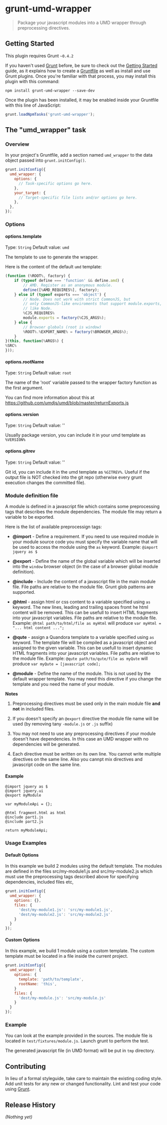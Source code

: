 # grunt-umd-wrapper

> Package your javascript modules into a UMD wrapper through preprocessing directives. 

## Getting Started
This plugin requires Grunt `~0.4.2`

If you haven't used [Grunt](http://gruntjs.com/) before, be sure to check out the [Getting Started](http://gruntjs.com/getting-started) guide, as it explains how to create a [Gruntfile](http://gruntjs.com/sample-gruntfile) as well as install and use Grunt plugins. Once you're familiar with that process, you may install this plugin with this command:

```shell
npm install grunt-umd-wrapper --save-dev
```

Once the plugin has been installed, it may be enabled inside your Gruntfile with this line of JavaScript:

```js
grunt.loadNpmTasks('grunt-umd-wrapper');
```

## The "umd_wrapper" task

### Overview
In your project's Gruntfile, add a section named `umd_wrapper` to the data object passed into `grunt.initConfig()`.

```js
grunt.initConfig({
  umd_wrapper: {
    options: {
      // Task-specific options go here.
    },
    your_target: {
      // Target-specific file lists and/or options go here.
    },
  },
});
```

### Options

#### options.template
Type: `String`
Default value: `umd`

The template to use to generate the wrapper.

Here is the content of the default `umd` template:

```js
(function (%ROOT%, factory) {
    if (typeof define === 'function' && define.amd) {
        // AMD. Register as an anonymous module.
        define([%AMD_REQUIRES%], factory);
    } else if (typeof exports === 'object') {
        // Node. Does not work with strict CommonJS, but
        // only CommonJS-like enviroments that support module.exports,
        // like Node.
        %CJS_REQUIRES%
        module.exports = factory(%CJS_ARGS%);
    } else {
        // Browser globals (root is window)
        %ROOT%.%EXPORT_NAME% = factory(%BROWSER_ARGS%);
    }
}(this, function(%ARGS%) {
%SRC%
}));
```

#### options.rootName
Type: `String`
Default value: `root`

The name of the 'root' variable passed to the wrapper factory function as the first argument. 

You can find more information about this at https://github.com/umdjs/umd/blob/master/returnExports.js 

#### options.version
Type: `String`
Default value: ''

Usually package version, you can include it in your umd template as `%VERSION%`

#### options.gitrev
Type: `String`
Default value: ''

Git id, you can include it in the umd template as `%GITREV%`. Useful if the output file is NOT
checked into the git repo (otherwise every grunt execution changes the committed file).

### Module definition file
A module is defined in a javascript file which contains some preprocessing tags that describes the module dependencies. 
The module file may return a variable to be exported.

Here is the list of available preprocessign tags:

* **@import**  - Define a requirement. If you need to use required module in your module source code you must specify the variable name that will be used to access the module using the `as` keyword. 
Example: `@import jquery as $`

* **@export**  - Define the name of the global variable which will be inserted into the `window` browser object (in the case of a browser global module definition).

* **@include** - Include the content of a javascript file in the main module file. File paths are relative to the module file. Grunt glob patterns are supported. 

* **@html**    - assign html or css content to a variable specified using `as` keyword. The new lines, leading and trailing spaces fromt he html content will be removed. This can be usefull to insert HTML fragments into your javascript variables. File paths are relative to the module file. 
Example: `@html path/to/html/file as myHtml` will produce `var myHtml = "... html content ...";` 

* **@qute**    - assign a Quandora template to a variable specified using `as` keyword. The template file will be compiled as a javascript object and assigned to the given variable. This can be usefull to insert dynamic HTML fragments into your javascript variables. File paths are relative to the module file. 
Example: `@qute path/to/qute/file as myQute` will produce `var myQute = [javascript code];` 

* **@module**  - Define the name of the module. This is not used by the default wrapper template. 
You may need this directive if you change the template and you need the name of your module.


**Notes** 

1. Preprocessing directives must be used only in the main module file **and not** in included files.

2. If you doesn't specify an `@export` directive the module file name will be used (by removing tany `-module.js` or `.js` suffix)

3. You may not need to use any preprocessing directives if your module doesn't have dependencies. In this case an UMD wrapper with no dependencies will be generated.

4. Each directive must be written on its own line. You cannot write multiple directives on the same line. Also you cannpt mix directives and javascript code on the same line.

#### Example
```
@import jquery as $
@import jquery.ui
@export myModule

var myModuleApi = {};

@html fragment.html as html
@include part1.js
@include part2.js

return myModuleApi;
```

### Usage Examples

#### Default Options
In this example we build 2 modules using the default template. The modules are defined in the files src/my-module1.js and src/my-module2.js
which must use the preprocessing tags described above for specifying dependencies, included files etc,

```js
grunt.initConfig({
  umd_wrapper: {
    options: {},
    files: {
      'dest/my-module1.js': 'src/my-module1.js',
      'dest/my-module2.js': 'src/my-module2.js'
    }
  }
});
```

#### Custom Options
In this example, we build 1 module using a custom template. The custom template must be located in a file inside the current project.

```js
grunt.initConfig({
  umd_wrapper: {
    options: {
      template: 'path/to/template',
      rootName: 'this',
    }
    files: {
      'dest/my-module.js': 'src/my-module.js'
    }
  }
});
```

### Example
You can look at the example provided in the sources.
The module file is located in `test/fixtures/module.js`. 
Launch grunt to perform the test. 

The generated javascript file (in UMD format) will be put in `tmp` directory.  

## Contributing
In lieu of a formal styleguide, take care to maintain the existing coding style. Add unit tests for any new or changed functionality. Lint and test your code using [Grunt](http://gruntjs.com/).

## Release History
_(Nothing yet)_
